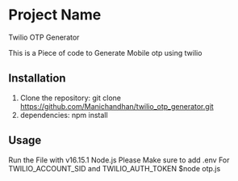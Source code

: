 # Project Name
Twilio OTP Generator

This is a Piece of code to Generate Mobile otp using twilio


## Installation

1. Clone the repository:
   git clone https://github.com/Manichandhan/twilio_otp_generator.git 
2. dependencies:
    npm install

## Usage
Run the File with v16.15.1 Node.js
Please Make sure to add .env For
TWILIO_ACCOUNT_SID and TWILIO_AUTH_TOKEN
$node otp.js




